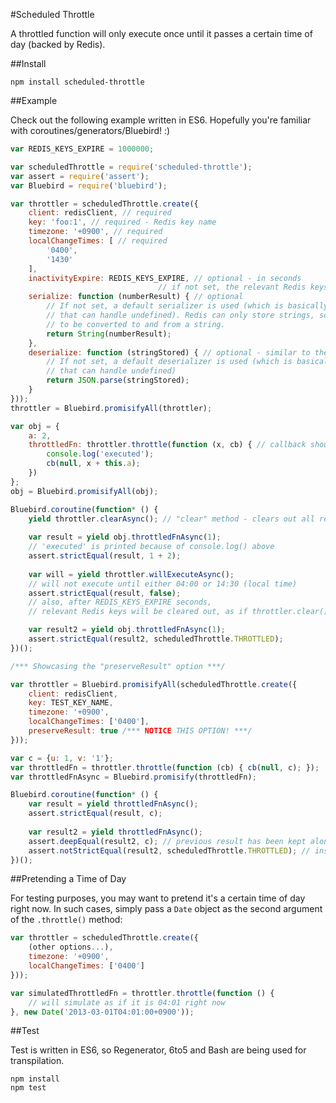 #Scheduled Throttle

A throttled function will only execute once until it passes a certain time of day (backed by Redis).

##Install

```
npm install scheduled-throttle
```

##Example

Check out the following example written in ES6. Hopefully you're familiar with coroutines/generators/Bluebird! :)

```JavaScript
var REDIS_KEYS_EXPIRE = 1000000;

var scheduledThrottle = require('scheduled-throttle');
var assert = require('assert');
var Bluebird = require('bluebird');

var throttler = scheduledThrottle.create({
    client: redisClient, // required
    key: 'foo:1', // required - Redis key name
    timezone: '+0900', // required
    localChangeTimes: [ // required
        '0400',
        '1430'
    ],
    inactivityExpire: REDIS_KEYS_EXPIRE, // optional - in seconds
                                 // if not set, the relevant Redis keys never expire
    serialize: function (numberResult) { // optional
        // If not set, a default serializer is used (which is basically a JSON.stringify()
        // that can handle undefined). Redis can only store strings, so everything needs
        // to be converted to and from a string.
        return String(numberResult);
    },
    deserialize: function (stringStored) { // optional - similar to the serialize
        // If not set, a default deserializer is used (which is basically a JSON.parse()
        // that can handle undefined)
        return JSON.parse(stringStored);
    }
}));
throttler = Bluebird.promisifyAll(throttler);

var obj = {
    a: 2,
    throttledFn: throttler.throttle(function (x, cb) { // callback should be a nodeback
        console.log('executed');
        cb(null, x + this.a);
    })
};
obj = Bluebird.promisifyAll(obj);

Bluebird.coroutine(function* () {
    yield throttler.clearAsync(); // "clear" method - clears out all relevant Redis keys
    
    var result = yield obj.throttledFnAsync(1);
    // 'executed' is printed because of console.log() above
    assert.strictEqual(result, 1 + 2);
    
    var will = yield throttler.willExecuteAsync();
    // will not execute until either 04:00 or 14:30 (local time)
    assert.strictEqual(result, false);
    // also, after REDIS_KEYS_EXPIRE seconds,
    // relevant Redis keys will be cleared out, as if throttler.clear() is called

    var result2 = yield obj.throttledFnAsync(1);
    assert.strictEqual(result2, scheduledThrottle.THROTTLED);     
})();
```

```JavaScript
/*** Showcasing the "preserveResult" option ***/

var throttler = Bluebird.promisifyAll(scheduledThrottle.create({
    client: redisClient,
    key: TEST_KEY_NAME,
    timezone: '+0900',
    localChangeTimes: ['0400'],
    preserveResult: true /*** NOTICE THIS OPTION! ***/
}));

var c = {u: 1, v: '1'};
var throttledFn = throttler.throttle(function (cb) { cb(null, c); });
var throttledFnAsync = Bluebird.promisify(throttledFn);

Bluebird.coroutine(function* () {
    var result = yield throttledFnAsync();
    assert.strictEqual(result, c);
    
    var result2 = yield throttledFnAsync();
    assert.deepEqual(result2, c); // previous result has been kept along and is returned
    assert.notStrictEqual(result2, scheduledThrottle.THROTTLED); // instead of THROTTLED
})();
```

##Pretending a Time of Day

For testing purposes, you may want to pretend it's a certain time of day right now. In such cases, simply pass a `Date`
object as the second argument of the `.throttle()` method:

```JavaScript
var throttler = scheduledThrottle.create({
    (other options...),
    timezone: '+0900',
    localChangeTimes: ['0400']
}));

var simulatedThrottledFn = throttler.throttle(function () {
    // will simulate as if it is 04:01 right now
}, new Date('2013-03-01T04:01:00+0900'));
```

##Test

Test is written in ES6, so Regenerator, 6to5 and Bash are being used for transpilation.

```
npm install
npm test
```
